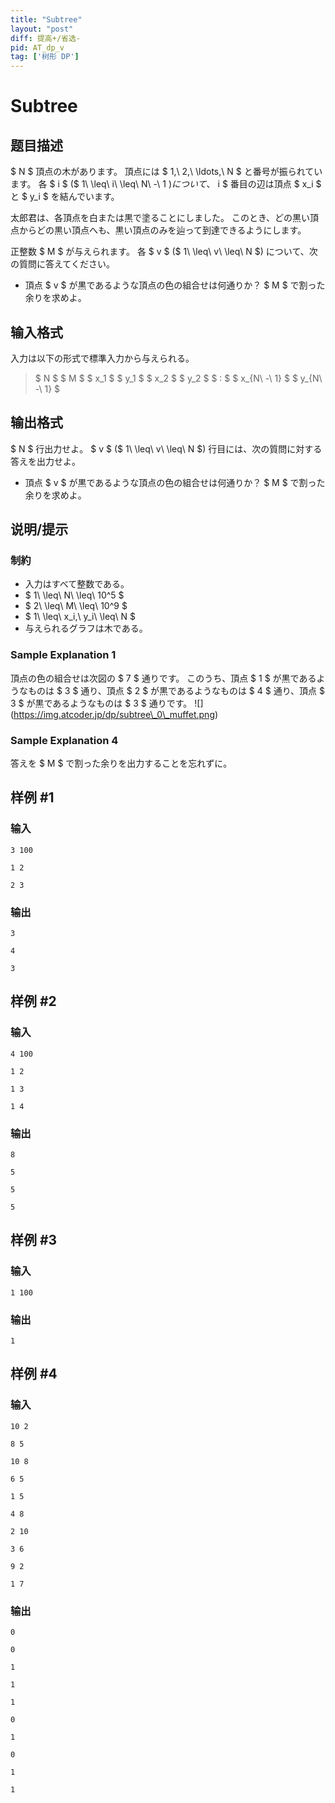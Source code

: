 ```yaml
---
title: "Subtree"
layout: "post"
diff: 提高+/省选-
pid: AT_dp_v
tag: ['树形 DP']
---
```


# Subtree

## 题目描述

[problemUrl]: https://atcoder.jp/contests/dp/tasks/dp_v

$ N $ 頂点の木があります。 頂点には $ 1,\ 2,\ \ldots,\ N $ と番号が振られています。 各 $ i $ ($ 1\ \leq\ i\ \leq\ N\ -\ 1 $) について、$ i $ 番目の辺は頂点 $ x_i $ と $ y_i $ を結んでいます。

太郎君は、各頂点を白または黒で塗ることにしました。 このとき、どの黒い頂点からどの黒い頂点へも、黒い頂点のみを辿って到達できるようにします。

正整数 $ M $ が与えられます。 各 $ v $ ($ 1\ \leq\ v\ \leq\ N $) について、次の質問に答えてください。

- 頂点 $ v $ が黒であるような頂点の色の組合せは何通りか？ $ M $ で割った余りを求めよ。

## 输入格式

入力は以下の形式で標準入力から与えられる。

> $ N $ $ M $ $ x_1 $ $ y_1 $ $ x_2 $ $ y_2 $ $ : $ $ x_{N\ -\ 1} $ $ y_{N\ -\ 1} $

## 输出格式

$ N $ 行出力せよ。 $ v $ ($ 1\ \leq\ v\ \leq\ N $) 行目には、次の質問に対する答えを出力せよ。

- 頂点 $ v $ が黒であるような頂点の色の組合せは何通りか？ $ M $ で割った余りを求めよ。

## 说明/提示

### 制約

- 入力はすべて整数である。
- $ 1\ \leq\ N\ \leq\ 10^5 $
- $ 2\ \leq\ M\ \leq\ 10^9 $
- $ 1\ \leq\ x_i,\ y_i\ \leq\ N $
- 与えられるグラフは木である。

### Sample Explanation 1

頂点の色の組合せは次図の $ 7 $ 通りです。 このうち、頂点 $ 1 $ が黒であるようなものは $ 3 $ 通り、頂点 $ 2 $ が黒であるようなものは $ 4 $ 通り、頂点 $ 3 $ が黒であるようなものは $ 3 $ 通りです。 !\[\](https://img.atcoder.jp/dp/subtree\_0\_muffet.png)

### Sample Explanation 4

答えを $ M $ で割った余りを出力することを忘れずに。

## 样例 #1

### 输入

```
3 100
1 2
2 3
```

### 输出

```
3
4
3
```

## 样例 #2

### 输入

```
4 100
1 2
1 3
1 4
```

### 输出

```
8
5
5
5
```

## 样例 #3

### 输入

```
1 100
```

### 输出

```
1
```

## 样例 #4

### 输入

```
10 2
8 5
10 8
6 5
1 5
4 8
2 10
3 6
9 2
1 7
```

### 输出

```
0
0
1
1
1
0
1
0
1
1
```

